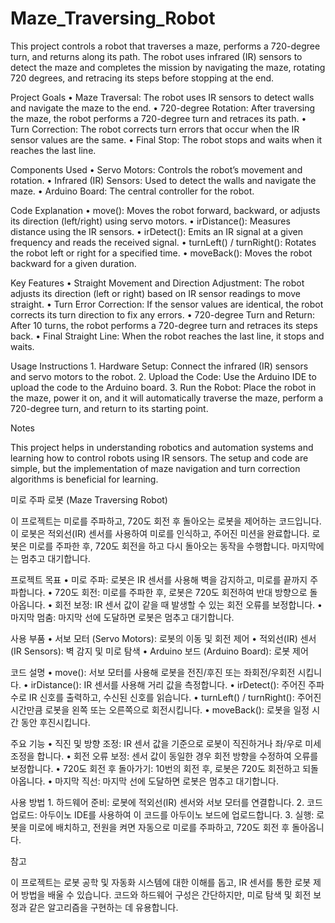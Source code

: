 # Maze_Traversing_Robot

This project controls a robot that traverses a maze, performs a 720-degree turn, and returns along its path. The robot uses infrared (IR) sensors to detect the maze and completes the mission by navigating the maze, rotating 720 degrees, and retracing its steps before stopping at the end.

Project Goals
	•	Maze Traversal: The robot uses IR sensors to detect walls and navigate the maze to the end.
	•	720-degree Rotation: After traversing the maze, the robot performs a 720-degree turn and retraces its path.
	•	Turn Correction: The robot corrects turn errors that occur when the IR sensor values are the same.
	•	Final Stop: The robot stops and waits when it reaches the last line.

Components Used
	•	Servo Motors: Controls the robot’s movement and rotation.
	•	Infrared (IR) Sensors: Used to detect the walls and navigate the maze.
	•	Arduino Board: The central controller for the robot.

Code Explanation
	•	move(): Moves the robot forward, backward, or adjusts its direction (left/right) using servo motors.
	•	irDistance(): Measures distance using the IR sensors.
	•	irDetect(): Emits an IR signal at a given frequency and reads the received signal.
	•	turnLeft() / turnRight(): Rotates the robot left or right for a specified time.
	•	moveBack(): Moves the robot backward for a given duration.

Key Features
	•	Straight Movement and Direction Adjustment: The robot adjusts its direction (left or right) based on IR sensor readings to move straight.
	•	Turn Error Correction: If the sensor values are identical, the robot corrects its turn direction to fix any errors.
	•	720-degree Turn and Return: After 10 turns, the robot performs a 720-degree turn and retraces its steps back.
	•	Final Straight Line: When the robot reaches the last line, it stops and waits.

Usage Instructions
	1.	Hardware Setup: Connect the infrared (IR) sensors and servo motors to the robot.
	2.	Upload the Code: Use the Arduino IDE to upload the code to the Arduino board.
	3.	Run the Robot: Place the robot in the maze, power it on, and it will automatically traverse the maze, perform a 720-degree turn, and return to its starting point.

Notes

This project helps in understanding robotics and automation systems and learning how to control robots using IR sensors. The setup and code are simple, but the implementation of maze navigation and turn correction algorithms is beneficial for learning.





미로 주파 로봇 (Maze Traversing Robot)

이 프로젝트는 미로를 주파하고, 720도 회전 후 돌아오는 로봇을 제어하는 코드입니다. 이 로봇은 적외선(IR) 센서를 사용하여 미로를 인식하고, 주어진 미션을 완료합니다. 로봇은 미로를 주파한 후, 720도 회전을 하고 다시 돌아오는 동작을 수행합니다. 마지막에는 멈추고 대기합니다.

프로젝트 목표
	•	미로 주파: 로봇은 IR 센서를 사용해 벽을 감지하고, 미로를 끝까지 주파합니다.
	•	720도 회전: 미로를 주파한 후, 로봇은 720도 회전하여 반대 방향으로 돌아옵니다.
	•	회전 보정: IR 센서 값이 같을 때 발생할 수 있는 회전 오류를 보정합니다.
	•	마지막 멈춤: 마지막 선에 도달하면 로봇은 멈추고 대기합니다.

사용 부품
	•	서보 모터 (Servo Motors): 로봇의 이동 및 회전 제어
	•	적외선(IR) 센서 (IR Sensors): 벽 감지 및 미로 탐색
	•	Arduino 보드 (Arduino Board): 로봇 제어

코드 설명
	•	move(): 서보 모터를 사용해 로봇을 전진/후진 또는 좌회전/우회전 시킵니다.
	•	irDistance(): IR 센서를 사용해 거리 값을 측정합니다.
	•	irDetect(): 주어진 주파수로 IR 신호를 출력하고, 수신된 신호를 읽습니다.
	•	turnLeft() / turnRight(): 주어진 시간만큼 로봇을 왼쪽 또는 오른쪽으로 회전시킵니다.
	•	moveBack(): 로봇을 일정 시간 동안 후진시킵니다.

주요 기능
	•	직진 및 방향 조정: IR 센서 값을 기준으로 로봇이 직진하거나 좌/우로 미세 조정을 합니다.
	•	회전 오류 보정: 센서 값이 동일한 경우 회전 방향을 수정하여 오류를 보정합니다.
	•	720도 회전 후 돌아가기: 10번의 회전 후, 로봇은 720도 회전하고 되돌아옵니다.
	•	마지막 직선: 마지막 선에 도달하면 로봇은 멈추고 대기합니다.

사용 방법
	1.	하드웨어 준비: 로봇에 적외선(IR) 센서와 서보 모터를 연결합니다.
	2.	코드 업로드: 아두이노 IDE를 사용하여 이 코드를 아두이노 보드에 업로드합니다.
	3.	실행: 로봇을 미로에 배치하고, 전원을 켜면 자동으로 미로를 주파하고, 720도 회전 후 돌아옵니다.

참고

이 프로젝트는 로봇 공학 및 자동화 시스템에 대한 이해를 돕고, IR 센서를 통한 로봇 제어 방법을 배울 수 있습니다. 코드와 하드웨어 구성은 간단하지만, 미로 탐색 및 회전 보정과 같은 알고리즘을 구현하는 데 유용합니다.

